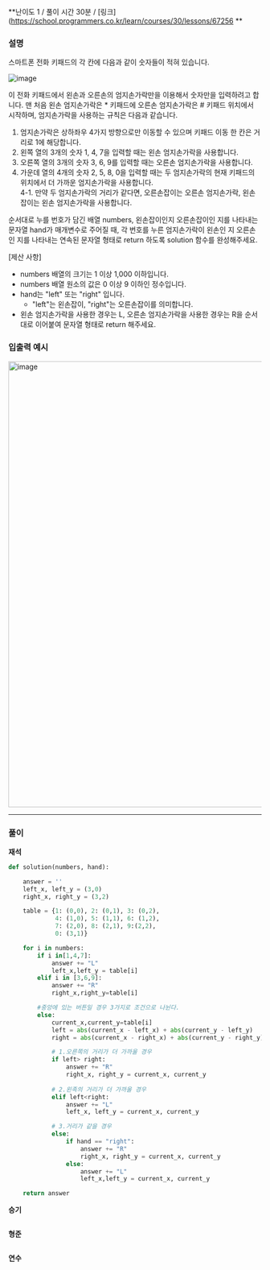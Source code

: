 **난이도 1  /  풀이 시간 30분   /  [링크](https://school.programmers.co.kr/learn/courses/30/lessons/67256 **

### **설명**

스마트폰 전화 키패드의 각 칸에 다음과 같이 숫자들이 적혀 있습니다.

![image](https://user-images.githubusercontent.com/91590391/227701366-36e9778f-692c-4339-864d-6616e0626363.png)

이 전화 키패드에서 왼손과 오른손의 엄지손가락만을 이용해서 숫자만을 입력하려고 합니다.
맨 처음 왼손 엄지손가락은 * 키패드에 오른손 엄지손가락은 # 키패드 위치에서 시작하며, 엄지손가락을 사용하는 규칙은 다음과 같습니다.

1. 엄지손가락은 상하좌우 4가지 방향으로만 이동할 수 있으며 키패드 이동 한 칸은 거리로 1에 해당합니다.
2. 왼쪽 열의 3개의 숫자 1, 4, 7을 입력할 때는 왼손 엄지손가락을 사용합니다.
3. 오른쪽 열의 3개의 숫자 3, 6, 9를 입력할 때는 오른손 엄지손가락을 사용합니다.
4. 가운데 열의 4개의 숫자 2, 5, 8, 0을 입력할 때는 두 엄지손가락의 현재 키패드의 위치에서 더 가까운 엄지손가락을 사용합니다.  
4-1. 만약 두 엄지손가락의 거리가 같다면, 오른손잡이는 오른손 엄지손가락, 왼손잡이는 왼손 엄지손가락을 사용합니다.

순서대로 누를 번호가 담긴 배열 numbers, 왼손잡이인지 오른손잡이인 지를 나타내는 문자열 hand가 매개변수로 주어질 때, 각 번호를 누른 엄지손가락이 왼손인 지 오른손인 지를 나타내는 연속된 문자열 형태로 return 하도록 solution 함수를 완성해주세요.

[제산 사항]
- numbers 배열의 크기는 1 이상 1,000 이하입니다.
- numbers 배열 원소의 값은 0 이상 9 이하인 정수입니다.
- hand는 "left" 또는 "right" 입니다.
  - "left"는 왼손잡이, "right"는 오른손잡이를 의미합니다.
- 왼손 엄지손가락을 사용한 경우는 L, 오른손 엄지손가락을 사용한 경우는 R을 순서대로 이어붙여 문자열 형태로 return 해주세요.

### **입출력 예시**

<img width="886" alt="image" src="https://user-images.githubusercontent.com/91590391/227701524-c680468e-403e-42a0-8a42-771da9f98925.png">

---

### **풀이**

**재석**

```python
def solution(numbers, hand):

    answer = ''
    left_x, left_y = (3,0)
    right_x, right_y = (3,2)

    table = {1: (0,0), 2: (0,1), 3: (0,2),
             4: (1,0), 5: (1,1), 6: (1,2),
             7: (2,0), 8: (2,1), 9:(2,2),
             0: (3,1)}

    for i in numbers:
        if i in[1,4,7]:
            answer += "L"
            left_x,left_y = table[i]
        elif i in [3,6,9]:
            answer += "R"
            right_x,right_y=table[i]

        #중앙에 있는 버튼일 경우 3가지로 조건으로 나뉜다.
        else:
            current_x,current_y=table[i]
            left = abs(current_x - left_x) + abs(current_y - left_y)
            right = abs(current_x - right_x) + abs(current_y - right_y)

            # 1.오른쪽의 거리가 더 가까울 경우
            if left> right:
                answer += "R"
                right_x, right_y = current_x, current_y
                
            # 2.왼족의 거리가 더 가까울 경우
            elif left<right:
                answer += "L"
                left_x, left_y = current_x, current_y

            # 3.거리가 같을 경우
            else:
                if hand == "right":
                    answer += "R"
                    right_x, right_y = current_x, current_y
                else:
                    answer += "L"
                    left_x,left_y = current_x, current_y

    return answer
```

**승기**

```java

```

**형준**

```java

```

**연수**

```python

```
